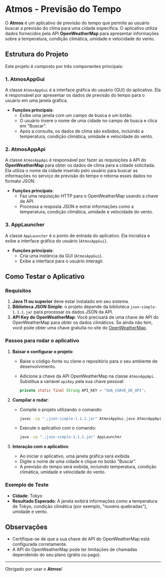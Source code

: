 # Atmos - Previsão do Tempo

O **Atmos** é um aplicativo de previsão do tempo que permite ao usuário buscar a previsão do clima para uma cidade específica. O aplicativo utiliza dados fornecidos pela API **OpenWeatherMap** para apresentar informações sobre a temperatura, condição climática, umidade e velocidade do vento.

## Estrutura do Projeto

Este projeto é composto por três componentes principais:

### 1. **AtmosAppGui**
A classe `AtmosAppGui` é a interface gráfica do usuário (GUI) do aplicativo. Ela é responsável por apresentar os dados de previsão do tempo para o usuário em uma janela gráfica.

- **Funções principais**:
  - Exibe uma janela com um campo de busca e um botão.
  - O usuário insere o nome de uma cidade no campo de busca e clica em "Buscar".
  - Após a consulta, os dados de clima são exibidos, incluindo a temperatura, condição climática, umidade e velocidade do vento.

### 2. **AtmosAppApi**
A classe `AtmosAppApi` é responsável por fazer as requisições à API do **OpenWeatherMap** para obter os dados de clima para a cidade solicitada. Ela utiliza o nome da cidade inserido pelo usuário para buscar as informações no serviço de previsão do tempo e retorna esses dados no formato JSON.

- **Funções principais**:
  - Faz uma requisição HTTP para o OpenWeatherMap usando a chave de API.
  - Processa a resposta JSON e extrai informações como a temperatura, condição climática, umidade e velocidade do vento.

### 3. **AppLauncher**
A classe `AppLauncher` é o ponto de entrada do aplicativo. Ela inicializa e exibe a interface gráfica do usuário (`AtmosAppGui`).

- **Funções principais**:
  - Cria uma instância da GUI (`AtmosAppGui`).
  - Exibe a interface para o usuário interagir.

## Como Testar o Aplicativo

### Requisitos
1. **Java 11 ou superior** deve estar instalado em seu sistema.
2. **Biblioteca JSON Simple**: o projeto depende da biblioteca `json-simple-1.1.1.jar` para processar os dados JSON da API.
3. **API Key do OpenWeatherMap**: Você precisará de uma chave de API do OpenWeatherMap para obter os dados climáticos. Se ainda não tem, você pode obter uma chave gratuita no site do [OpenWeatherMap](https://openweathermap.org/api).

### Passos para rodar o aplicativo

1. **Baixar e configurar o projeto**:
   - Baixe o código-fonte ou clone o repositório para o seu ambiente de desenvolvimento.
   - Adicione a chave da API OpenWeatherMap na classe `AtmosAppApi`. Substitua a variável `apiKey` pela sua chave pessoal:
   
     ```java
     private static final String API_KEY = "SUA_CHAVE_DE_API";
     ```

2. **Compilar e rodar**:
   - Compile o projeto utilizando o comando:

     ```bash
     javac -cp ".;json-simple-1.1.1.jar" AtmosAppGui.java AtmosAppApi.java AppLauncher.java
     ```

   - Execute o aplicativo com o comando:

     ```bash
     java -cp ".;json-simple-1.1.1.jar" AppLauncher
     ```

3. **Interação com o aplicativo**:
   - Ao iniciar o aplicativo, uma janela gráfica será exibida.
   - Digite o nome de uma cidade e clique no botão "Buscar".
   - A previsão do tempo será exibida, incluindo temperatura, condição climática, umidade e velocidade do vento.

### Exemplo de Teste
- **Cidade**: Tokyo
- **Resultado Esperado**: A janela exibirá informações como a temperatura de Tokyo, condição climática (por exemplo, "nuvens quebradas"), umidade e vento.

## Observações

- Certifique-se de que a sua chave de API do OpenWeatherMap está configurada corretamente.
- A API do OpenWeatherMap pode ter limitações de chamadas dependendo do seu plano (grátis ou pago).

---

Obrigado por usar o **Atmos**!
